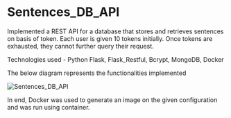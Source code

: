 # Sentences_DB_API

Implemented a REST API for a database that stores and retrieves sentences on basis of token. Each user is given 10 tokens initially. Once tokens are exhausted, they cannot further query their request.

Technologies used - Python Flask, Flask_Restful, Bcrypt, MongoDB, Docker

The below diagram represents the functionalities implemented

![Sentences_DB_API](https://user-images.githubusercontent.com/112655255/194703629-097f104c-3029-4184-923d-d8d20d3f75a3.jpg)

In end, Docker was used to generate an image on the given configuration and was run using container.
